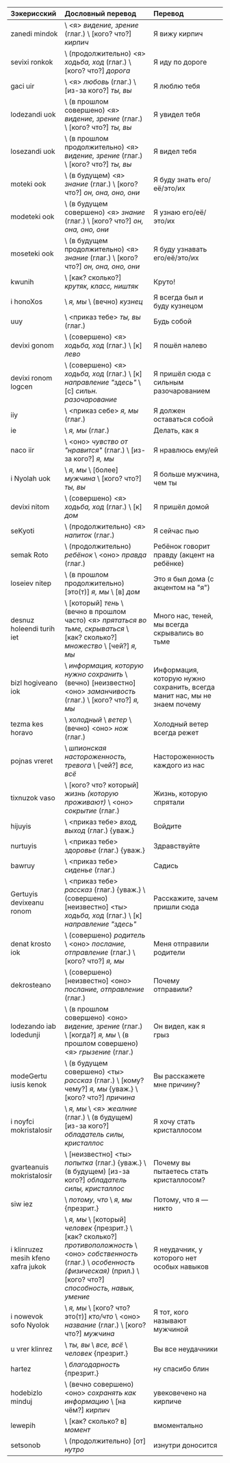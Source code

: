 
| Зэкерисский                         | Дословный перевод                                                                                                                                                                                 | Перевод                                                                   |
| :---------------------------------- | :------------------------------------------------------------------------------------------------------------------------------------------------------------------------------------------------ | :------------------------------------------------------------------------ |
| zanedi mindok                       | \ <я> *видение, зрение* (глаг.) \ [кого? что?] *кирпич*                                                                                                                                           | Я вижу кирпич                                                             |
| sevixi ronkok                       | \ (продолжительно) <я> *ходьба, ход* (глаг.) \ [кого? что?] *дорога*                                                                                                                              | Я иду по дороге                                                           |
| gaci uir                            | \ <я> *любовь* (глаг.) \ [из-за кого?] *ты, вы*                                                                                                                                                   | Я люблю тебя                                                              |
| lodezandi uok                       | \ (в прошлом совершено) <я> *видение, зрение* (глаг.) \ [кого? что?] *ты, вы*                                                                                                                     | Я увидел тебя                                                             |
| losezandi uok                       | \ (в прошлом продолжительно) <я> *видение, зрение* (глаг.) \ [кого? что?] *ты, вы*                                                                                                                | Я видел тебя                                                              |
| moteki ook                          | \ (в будущем) <я> *знание* (глаг.) \ [кого? что?] *он, она, оно, они*                                                                                                                             | Я буду знать его/её/это/их                                                |
| modeteki ook                        | \ (в будущем совершено) <я> *знание* (глаг.) \ [кого? что?] *он, она, оно, они*                                                                                                                   | Я узнаю его/её/это/их                                                     |
| moseteki ook                        | \ (в будущем продолжительно) <я> *знание* (глаг.) \ [кого? что?] *он, она, оно, они*                                                                                                              | Я буду узнавать его/её/это/их                                             |
| kwunih                              | \ [как? сколько?] *крутяк, класс, ништяк*                                                                                                                                                         | Круто!                                                                    |
| i honoXos                           | \ *я, мы* \ (вечно) *кузнец*                                                                                                                                                                      | Я всегда был и буду кузнецом                                              |
| uuy                                 | \ <приказ тебе> *ты, вы* (глаг.)                                                                                                                                                                  | Будь собой                                                                |
| devixi gonom                        | \ (совершено) <я> *ходьба, ход* (глаг.) \ [к] *лево*                                                                                                                                              | Я пошёл налево                                                            |
| devixi ronom logcen                 | \ (совершено) <я> *ходьба, ход* (глаг.) \ [к] *направление "здесь"* \ [с] *сильн. разочарование*                                                                                                  | Я пришёл сюда с сильным разочарованием                                    |
| iiy                                 | \ <приказ себе> *я, мы* (глаг.)                                                                                                                                                                   | Я должен оставаться собой                                                 |
| ie                                  | \ *я, мы* (глаг.)                                                                                                                                                                                 | Делать, как я                                                             |
| naco iir                            | \ <оно> *чувство от "нравится"* (глаг.) \ [из-за кого?] *я, мы*                                                                                                                                   | Я нравлюсь ему/ей                                                         |
| i Nyolah uok                        | \ *я, мы* \ [более] *мужчина* \ [кого? что?] *ты, вы*                                                                                                                                             | Я больше мужчина, чем ты                                                  |
| devixi nitom                        | \ (совершено) <я> *ходьба, ход* (глаг.) \ [к] *дом*                                                                                                                                               | Я пришёл домой                                                            |
| seKyoti                             | \ (продолжительно) <я> *напиток* (глаг.)                                                                                                                                                          | Я сейчас пью                                                              |
| semak Roto                          | \ (продолжительно) *ребёнок* \ <оно> *правда* (глаг.)                                                                                                                                             | Ребёнок говорит правду (акцент на ребёнке)                                |
| loseiev nitep                       | \ (в прошлом продолжительно) [это(т)] *я, мы* \ [в] *дом*                                                                                                                                         | Это я был дома (с акцентом на "я")                                        |
| desnuz holeendi turih iet           | \ [который] *тень* \ (вечно в прошлом часто) <я> *прятаться во тьме, скрываться* \ [как? сколько?] *множество* \ [чей?] *я, мы*                                                                   | Много нас, теней, мы всегда скрывались во тьме                            |
| bizl hogiveano iok                  | \ *информация, которую нужно сохранить* \ (вечно) [неизвестно] <оно> *заманчивость* (глаг.) \ [кого? что?] *я, мы*                                                                                | Информация, которую нужно сохранить, всегда манит нас, мы не знаем почему |
| tezma kes horavo                    | \ *холодный* \ *ветер* \ (вечно) <оно> *нож* (глаг.)                                                                                                                                              | Холодный ветер всегда режет                                               |
| pojnas vreret                       | \ *шпионская настороженность, тревога* \ [чей?] *все, всё*                                                                                                                                        | Настороженность каждого из нас                                            |
| tixnuzok vaso                       | \ [кого? что? который] *жизнь (которую проживают)* \ <оно> *сокрытие* (глаг.)                                                                                                                     | Жизнь, которую спрятали                                                   |
| hijuyis                             | \ <приказ тебе> *вход, выход* (глаг.) {уваж.}                                                                                                                                                     | Войдите                                                                   |
| nurtuyis                            | \ <приказ тебе> *здоровье* (глаг.) {уваж.}                                                                                                                                                        | Здравствуйте                                                              |
| bawruy                              | \ <приказ тебе> *сиденье* (глаг.)                                                                                                                                                                 | Садись                                                                    |
| Gertuyis devixeanu ronom            | \ <приказ тебе> *рассказ* (глаг.) {уваж.} \ (совершено) [неизвестно] <ты> *ходьба, ход* (глаг.) \ [к] *направление "здесь"*                                                                       | Расскажите, зачем пришли сюда                                             |
| denat krosto iok                    | \ (совершено) *родитель* \ <оно> *послание, отправление* (глаг.) \ [кого? что?] *я, мы*                                                                                                           | Меня отправили родители                                                   |
| dekrosteano                         | \ (совершено) [неизвестно] <оно> *послание, отправление* (глаг.)                                                                                                                                  | Почему отправили?                                                         |
| lodezando iab lodedunji             | \ (в прошлом совершено) <оно> *видение, зрение* (глаг.) \ [когда?] *я, мы* \ (в прошлом совершено) <я> *грызение* (глаг.)                                                                         | Он видел, как я грыз                                                      |
| modeGertu iusis kenok               | \ (в будущем совершено) <ты> *рассказ* (глаг.) \ [кому? чему?] *я, мы* {уваж.} \ [кого? что?] *причина*                                                                                           | Вы расскажете мне причину?                                                |
| i noyfci mokristalosir              | \ *я, мы* \ <я> *жеалние* (глаг.) \ (в будущем) [из-за кого?] *обладатель силы, кристаллос*                                                                                                       | Я хочу стать кристаллосом                                                 |
| gvarteanuis mokristalosir           | \ [неизвестно] <ты> *попытка* (глаг.) {уваж.} \ (в будущем) [из-за кого?] *обладатель силы, кристаллос*                                                                                           | Почему вы пытаетесь стать кристаллосом?                                   |
| siw iez                             | \ *потому, что* \ *я, мы* {презрит.}                                                                                                                                                              | Потому, что я — никто                                                     |
| i klinruzez mesih kfeno xafra jukok | \ *я, мы* \ [который] *человек* {презрит.} \ [как? сколько?] *противоположность* \ <оно> *собственность* (глаг.) \ *особенность (физическая)* (прил.) \ [кого? что?] *способность, навык, умение* | Я неудачник, у которого нет особых навыков                                |
| i nowevok sofo Nyolok               | \ *я, мы* \ [кого? что? это(т)] *кто/что* \ <оно> *название* (глаг.) \ [кого? что?] *мужчина*                                                                                                     | Я тот, кого называют мужчиной                                             |
| u vrer klinrez                      | \ *ты, вы* \ *все, всё* \ *человек* {презрит.}                                                                                                                                                    | Вы все неудачники                                                         |
| hartez                              | \ *благодарность* {презрит.}                                                                                                                                                                      | ну спасибо блин                                                           |
| hodebizlo minduj                    | \ (вечно совершено) <оно> *сохранять как информацию* \ [на чём?] *кирпич*                                                                                                                         | увековечено на кирпиче                                                    |
| lewepih                             | \ [как? сколько? в] *момент*                                                                                                                                                                      | вмоментально                                                              |
| setsonob                            | \ (продолжительно) [от] *нутро*                                                                                                                                                                   | изнутри доносится                                                         |

